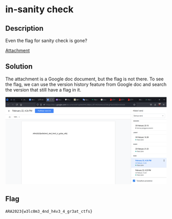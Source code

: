 # in-sanity check

## Description

Even the flag for sanity check is gone?

[Attachment](https://docs.google.com/document/d/1Jq0AehMiC8Bjkd_Bl7rADQvk6u4ZS8vgFQxIO0SDmi0/edit)

## Solution

The attachment is a Google doc document, but the flag is not there. To see the flag, we can use the version history feature from Google doc and search the version that still have a flag in it.

![Flag](./flag.png)

## Flag
`ARA2023{w3lc0m3_4nd_h4v3_4_gr3at_ctfs}`
